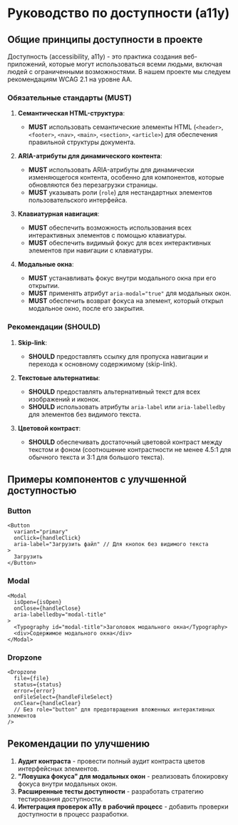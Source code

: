 # Руководство по доступности (a11y)

## Общие принципы доступности в проекте

Доступность (accessibility, a11y) - это практика создания веб-приложений, которые могут использоваться всеми людьми, включая людей с ограниченными возможностями. В нашем проекте мы следуем рекомендациям WCAG 2.1 на уровне AA.

### Обязательные стандарты (MUST)

1. **Семантическая HTML-структура**:
   - **MUST** использовать семантические элементы HTML (`<header>`, `<footer>`, `<nav>`, `<main>`, `<section>`, `<article>`) для обеспечения правильной структуры документа.

2. **ARIA-атрибуты для динамического контента**:
   - **MUST** использовать ARIA-атрибуты для динамически изменяющегося контента, особенно для компонентов, которые обновляются без перезагрузки страницы.
   - **MUST** указывать роли (`role`) для нестандартных элементов пользовательского интерфейса.

3. **Клавиатурная навигация**:
   - **MUST** обеспечить возможность использования всех интерактивных элементов с помощью клавиатуры.
   - **MUST** обеспечить видимый фокус для всех интерактивных элементов при навигации с клавиатуры.

4. **Модальные окна**:
   - **MUST** устанавливать фокус внутри модального окна при его открытии.
   - **MUST** применять атрибут `aria-modal="true"` для модальных окон.
   - **MUST** обеспечить возврат фокуса на элемент, который открыл модальное окно, после его закрытия.

### Рекомендации (SHOULD)

1. **Skip-link**:
   - **SHOULD** предоставлять ссылку для пропуска навигации и перехода к основному содержимому (skip-link).

2. **Текстовые альтернативы**:
   - **SHOULD** предоставлять альтернативный текст для всех изображений и иконок.
   - **SHOULD** использовать атрибуты `aria-label` или `aria-labelledby` для элементов без видимого текста.

3. **Цветовой контраст**:
   - **SHOULD** обеспечивать достаточный цветовой контраст между текстом и фоном (соотношение контрастности не менее 4.5:1 для обычного текста и 3:1 для большого текста).

## Примеры компонентов с улучшенной доступностью

### Button

```tsx
<Button 
  variant="primary"
  onClick={handleClick}
  aria-label="Загрузить файл" // Для кнопок без видимого текста
>
  Загрузить
</Button>
```

### Modal

```tsx
<Modal
  isOpen={isOpen}
  onClose={handleClose}
  aria-labelledby="modal-title"
>
  <Typography id="modal-title">Заголовок модального окна</Typography>
  <div>Содержимое модального окна</div>
</Modal>
```

### Dropzone

```tsx
<Dropzone
  file={file}
  status={status}
  error={error}
  onFileSelect={handleFileSelect}
  onClear={handleClear}
  // Без role="button" для предотвращения вложенных интерактивных элементов
/>
```

## Рекомендации по улучшению

1. **Аудит контраста** - провести полный аудит контраста цветов интерфейсных элементов.
2. **"Ловушка фокуса" для модальных окон** - реализовать блокировку фокуса внутри модальных окон.
3. **Расширенные тесты доступности** - разработать стратегию тестирования доступности.
4. **Интеграция проверок a11y в рабочий процесс** - добавить проверки доступности в процесс разработки. 